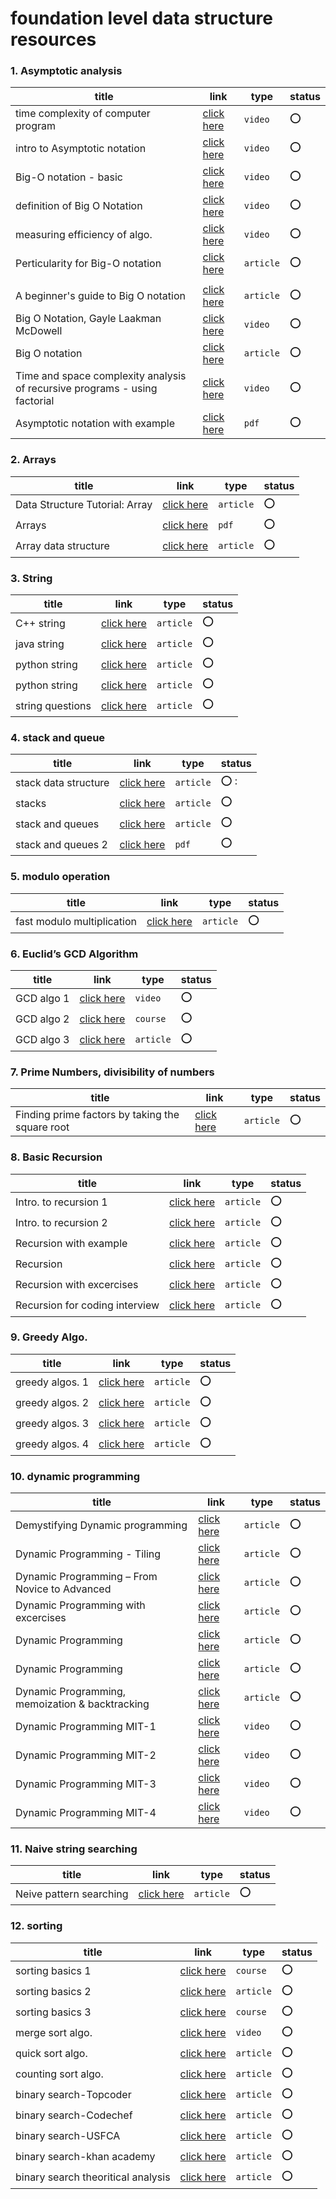 # foundation level data structure resources


### 1. Asymptotic analysis
| title | link | type | status |
| ----- | ---- | ---- | ------ |
| time complexity of computer program | [click here](https://www.youtube.com/watch?v=V42FBiohc6c&list=PL2_aWCzGMAwI9HK8YPVBjElbLbI3ufctn) | `video` | :o: |
| intro to Asymptotic notation | [click here](https://www.youtube.com/watch?v=aGjL7YXI31Q) | `video` | :o: |
| Big-O notation - basic | [click here](https://www.youtube.com/watch?v=__vX2sjlpXU) | `video` | :o: |
| definition of Big O Notation | [click here](https://www.youtube.com/watch?v=i1F_Uu0bYCc) | `video` | :o: |
| measuring efficiency of algo. | [click here](https://www.iarcs.org.in/inoi/online-study-material/topics/efficiency.php) | `video` | :o: |
| Perticularity for Big-O notation | [click here](http://interactivepython.org/courselib/static/pythonds/AlgorithmAnalysis/toctree.html) | `article` | :o: |
| | |
| A beginner's guide to Big O notation | [click here](https://rob-bell.net/2009/06/a-beginners-guide-to-big-o-notation/) | `article` | :o: |
| Big O Notation, Gayle Laakman McDowell | [click here](https://www.youtube.com/watch?v=v4cd1O4zkGw) | `video` | :o: |
| Big O notation | [click here](http://web.mit.edu/16.070/www/lecture/big_o.pdf) | `article` | :o: |
| Time and space complexity analysis of recursive programs - using factorial | [click here](https://www.youtube.com/watch?v=ncpTxqK35PI) | `video` | :o: |
| Asymptotic notation with example | [click here](https://web.archive.org/web/20171215122943/http://eniac.cs.qc.cuny.edu/andrew/csci700/lecture2.pdf) | `pdf` | :o: |


### 2. Arrays
| title | link | type | status |
| ----- | ---- | ---- | ------ |
| Data Structure Tutorial: Array | [click here](https://discuss.codechef.com/questions/87915/data-structure-tutorial-array) | `article` | :o: |
| Arrays | [click here](https://www.cs.cmu.edu/~rjsimmon/15122-f14/lec/04-arrays.pdf) | `pdf` | :o: |
| Array data structure | [click here](http://www.geeksforgeeks.org/array-data-structure/) | `article` | :o: |


### 3. String
| title | link | type | status |
| ----- | ---- | ---- | ------ |
| C++ string | [click here](https://www.tutorialspoint.com/cplusplus/cpp_strings.htm) | `article` | :o: |
| java string | [click here](https://www.guru99.com/java-strings.html) | `article` | :o:
| python string | [click here](https://docs.python.org/2/library/string.html) | `article` | :o: |
| python string | [click here](https://www.tutorialspoint.com/python/python_strings.htm) | `article` | :o: |
| string questions | [click here](http://www.geeksforgeeks.org/string-data-structure/) | `article` | :o: |


### 4. stack and queue
| title | link | type | status |
| ----- | ---- | ---- | ------ |
| stack data structure | [click here](http://www.geeksforgeeks.org/stack-data-structure/) | `article` | :o: :
| stacks | [click here](https://www.cs.cmu.edu/~wlovas/15122-r11/lectures/10-stacks.pdf) | `article` | :o: |
| stack and queues | [click here](https://www.cs.cmu.edu/~adamchik/15-121/lectures/Stacks%20and%20Queues/Stacks%20and%20Queues.html) | `article` | :o: |
| stack and queues 2 | [click here](https://www.cs.cmu.edu/~rjsimmon/15122-s13/09-queuestack.pdf) | `pdf` | :o:


### 5. modulo operation
| title | link | type | status |
| ----- | ---- | ---- | ------ |
| fast modulo multiplication | [click here](https://discuss.codechef.com/questions/20451/a-tutorial-on-fast-modulo-multiplication-exponential-squaring) | `article` | :o: |

### 6. Euclid’s GCD Algorithm
| title | link | type | status |
| ----- | ---- | ---- | ------ |
| GCD algo 1 | [click here](https://www.youtube.com/watch?v=7HCd074v8g8) | `video` | :o: |
| GCD algo 2 | [click here](https://www.khanacademy.org/computing/computer-science/cryptography/modarithmetic/a/the-euclidean-algorithm) | `course` | :o: |
| GCD algo 3 | [click here](http://www.geeksforgeeks.org/c-program-find-gcd-hcf-two-numbers/) | `article` | :o: |




### 7. Prime Numbers, divisibility of numbers
| title | link | type | status |
| ----- | ---- | ---- | ------ |
| Finding prime factors by taking the square root | [click here](https://math.stackexchange.com/questions/1039519/finding-prime-factors-by-taking-the-square-root/1039525#1039525) | `article` | :o: |


### 8. Basic Recursion
| title | link | type | status |
| ----- | ---- | ---- | ------ |
| Intro. to recursion 1 | [click here](https://www.topcoder.com/community/data-science/data-science-tutorials/an-introduction-to-recursion-part-1/) | `article` | :o: |
| Intro. to recursion 2 | [click here](https://www.topcoder.com/community/data-science/data-science-tutorials/an-introduction-to-recursion-part-2/) | `article` | :o: |
| Recursion with example | [click here](http://www.geeksforgeeks.org/recursion/) | `article` | :o: |
| Recursion | [click here](http://web.mit.edu/6.005/www/fa15/classes/10-recursion/) | `article` | :o: |
| Recursion with excercises | [click here](https://www.csee.umbc.edu/~chang/cs202.f98/readings/recursion.html) | `article` | :o: |
| Recursion for coding interview | [click here](https://www.byte-by-byte.com/recursion/) | `article` | :o: |

### 9. Greedy Algo.
| title | link | type | status |
| ----- | ---- | ---- | ------ |
| greedy algos. 1 | [click here](https://www.iarcs.org.in/inoi/online-study-material/topics/greedy.php) | `article` | :o: |
| greedy algos. 2 | [click here](https://www.iarcs.org.in/inoi/online-study-material/problems/buffalos-soln.php#solution) | `article` | :o: |
| greedy algos. 3 | [click here](https://www.topcoder.com/community/data-science/data-science-tutorials/greedy-is-good/) | `article` | :o: |
| greedy algos. 4 | [click here](http://jeffe.cs.illinois.edu/teaching/algorithms/book/04-greedy.pdf) | `article` | :o: |


### 10. dynamic programming
| title | link | type | status |
| ----- | ---- | ---- | ------ |
| Demystifying Dynamic programming | [click here](https://medium.freecodecamp.org/demystifying-dynamic-programming-3efafb8d4296) | `article` | :o: |
| Dynamic Programming - Tiling | [click here](https://www.iarcs.org.in/inoi/online-study-material/topics/dp-tiling.php) | `article` | :o: |
| Dynamic Programming – From Novice to Advanced | [click here](https://www.topcoder.com/community/data-science/data-science-tutorials/dynamic-programming-from-novice-to-advanced/) | `article` | :o: |
| Dynamic Programming with excercises | [click here](http://jeffe.cs.illinois.edu/teaching/algorithms/book/03-dynprog.pdf) | `article` | :o: |
| Dynamic Programming | [click here](https://www.codechef.com/wiki/tutorial-dynamic-programming) | `article` | :o: |
| Dynamic Programming | [click here](http://www.geeksforgeeks.org/dynamic-programming/) | `article` | :o: |
| Dynamic Programming, memoization & backtracking | [click here](https://loveforprogramming.quora.com/Backtracking-Memoization-Dynamic-Programming) | `article` | :o: |
| Dynamic Programming MIT-1 | [click here](https://www.youtube.com/watch?v=OQ5jsbhAv_M) | `video` | :o: |
| Dynamic Programming MIT-2 | [click here](https://www.youtube.com/watch?v=ENyox7kNKeY) | `video` | :o: |
| Dynamic Programming MIT-3 | [click here](https://www.youtube.com/watch?v=ocZMDMZwhCY) | `video` | :o: |
| Dynamic Programming MIT-4 | [click here](https://www.youtube.com/watch?v=tp4_UXaVyx8) | `video` | :o: |


### 11. Naive string searching
| title | link | type | status |
| ----- | ---- | ---- | ------ |
| Neive pattern searching | [click here](http://www.geeksforgeeks.org/searching-for-patterns-set-1-naive-pattern-searching/) | `article` | :o: |


### 12. sorting
| title | link | type | status |
| ----- | ---- | ---- | ------ |
| sorting basics 1 | [click here](https://www.khanacademy.org/computing/computer-science/algorithms/sorting-algorithms/a/sorting) | `course` | :o: |
| sorting basics 2 | [click here](https://visualgo.net/en/sorting?slide=1) | `article` | :o: |
| sorting basics 3 | [click here](https://www.iarcs.org.in/inoi/online-study-material/topics/sorting.php) | `course` | :o: |
| merge sort algo. | [click here](https://www.youtube.com/watch?v=TzeBrDU-JaY) | `video` | :o: |
| quick sort algo. | [click here](https://www.youtube.com/watch?v=COk73cpQbFQ) | `article` | :o: |
| counting sort algo. | [click here](http://www.geeksforgeeks.org/counting-sort/) | `article` | :o: |
| binary search-Topcoder| [click here](https://www.topcoder.com/community/data-science/data-science-tutorials/binary-search/) | `article` | :o: |
| binary search-Codechef | [click here](https://www.codechef.com/wiki/tutorial-binary-search) | `article` | :o: |
| binary search-USFCA | [click here](https://www.cs.usfca.edu/~galles/visualization/Search.html) | `article` | :o: |
| binary search-khan academy | [click here](https://www.khanacademy.org/computing/computer-science/algorithms/binary-search/a/binary-search) | `article` | :o: |
| binary search theoritical analysis | [click here](https://www.cs.cmu.edu/~fp/courses/15122-f10/lectures/03-binsearch.pdf) | `article` | :o: |












